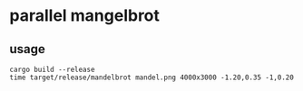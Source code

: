 # parallel mangelbrot
## usage
```
cargo build --release
time target/release/mandelbrot mandel.png 4000x3000 -1.20,0.35 -1,0.20
```

